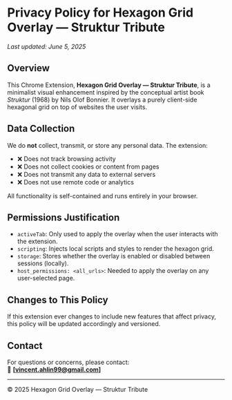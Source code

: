 # Privacy Policy for Hexagon Grid Overlay — Struktur Tribute

_Last updated: June 5, 2025_

## Overview

This Chrome Extension, **Hexagon Grid Overlay — Struktur Tribute**, is a minimalist visual enhancement inspired by the conceptual artist book *Struktur* (1968) by Nils Olof Bonnier. It overlays a purely client-side hexagonal grid on top of websites the user visits.

## Data Collection

We do **not** collect, transmit, or store any personal data. The extension:

- ❌ Does not track browsing activity
- ❌ Does not collect cookies or content from pages
- ❌ Does not transmit any data to external servers
- ❌ Does not use remote code or analytics

All functionality is self-contained and runs entirely in your browser.

## Permissions Justification

- `activeTab`: Only used to apply the overlay when the user interacts with the extension.
- `scripting`: Injects local scripts and styles to render the hexagon grid.
- `storage`: Stores whether the overlay is enabled or disabled between sessions (locally).
- `host_permissions: <all_urls>`: Needed to apply the overlay on any user-selected page.

## Changes to This Policy

If this extension ever changes to include new features that affect privacy, this policy will be updated accordingly and versioned.

## Contact

For questions or concerns, please contact:  
📧 **[vincent.ahlin99@gmail.com]**

---

© 2025 Hexagon Grid Overlay — Struktur Tribute
